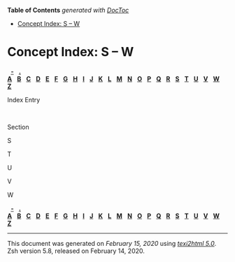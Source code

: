 <!-- START doctoc generated TOC please keep comment here to allow auto update -->
<!-- DON'T EDIT THIS SECTION, INSTEAD RE-RUN doctoc TO UPDATE -->
**Table of Contents**  *generated with [DocToc](https://github.com/thlorenz/doctoc)*

- [Concept Index: S – W](#concept-index-s--w)

<!-- END doctoc generated TOC please keep comment here to allow auto update -->

<span id="index_split-3"></span>

# Concept Index: S – W

  [**-**](Concept-Index.html#Concept-Index-1_cp_symbol-2)  
[**.**](Concept-Index.html#Concept-Index-1_cp_symbol-3)    
[**A**](Concept-Index.html#Concept-Index-1_cp_letter-A)  
[**B**](Concept-Index.html#Concept-Index-1_cp_letter-B)  
[**C**](Concept-Index.html#Concept-Index-1_cp_letter-C)  
[**D**](zsh_1.html#index_split-0_cp_letter-D)  
[**E**](zsh_1.html#index_split-0_cp_letter-E)  
[**F**](zsh_1.html#index_split-0_cp_letter-F)  
[**G**](zsh_2.html#index_split-1_cp_letter-G)  
[**H**](zsh_2.html#index_split-1_cp_letter-H)  
[**I**](zsh_2.html#index_split-1_cp_letter-I)  
[**J**](zsh_2.html#index_split-1_cp_letter-J)  
[**K**](zsh_2.html#index_split-1_cp_letter-K)  
[**L**](zsh_2.html#index_split-1_cp_letter-L)  
[**M**](zsh_3.html#index_split-2_cp_letter-M)  
[**N**](zsh_3.html#index_split-2_cp_letter-N)  
[**O**](zsh_3.html#index_split-2_cp_letter-O)  
[**P**](zsh_3.html#index_split-2_cp_letter-P)  
[**Q**](zsh_3.html#index_split-2_cp_letter-Q)  
[**R**](zsh_3.html#index_split-2_cp_letter-R)  
[**S**](#index_split-3_cp_letter-S)  
[**T**](#index_split-3_cp_letter-T)  
[**U**](#index_split-3_cp_letter-U)  
[**V**](#index_split-3_cp_letter-V)  
[**W**](#index_split-3_cp_letter-W)  
[**Z**](zsh_5.html#index_split-4_cp_letter-Z)  

Index Entry

 

Section

<span id="index_split-3_cp_letter-S">S</span>

<span id="index_split-3_cp_letter-T">T</span>

<span id="index_split-3_cp_letter-U">U</span>

<span id="index_split-3_cp_letter-V">V</span>

<span id="index_split-3_cp_letter-W">W</span>

  [**-**](Concept-Index.html#Concept-Index-1_cp_symbol-2)  
[**.**](Concept-Index.html#Concept-Index-1_cp_symbol-3)    
[**A**](Concept-Index.html#Concept-Index-1_cp_letter-A)  
[**B**](Concept-Index.html#Concept-Index-1_cp_letter-B)  
[**C**](Concept-Index.html#Concept-Index-1_cp_letter-C)  
[**D**](zsh_1.html#index_split-0_cp_letter-D)  
[**E**](zsh_1.html#index_split-0_cp_letter-E)  
[**F**](zsh_1.html#index_split-0_cp_letter-F)  
[**G**](zsh_2.html#index_split-1_cp_letter-G)  
[**H**](zsh_2.html#index_split-1_cp_letter-H)  
[**I**](zsh_2.html#index_split-1_cp_letter-I)  
[**J**](zsh_2.html#index_split-1_cp_letter-J)  
[**K**](zsh_2.html#index_split-1_cp_letter-K)  
[**L**](zsh_2.html#index_split-1_cp_letter-L)  
[**M**](zsh_3.html#index_split-2_cp_letter-M)  
[**N**](zsh_3.html#index_split-2_cp_letter-N)  
[**O**](zsh_3.html#index_split-2_cp_letter-O)  
[**P**](zsh_3.html#index_split-2_cp_letter-P)  
[**Q**](zsh_3.html#index_split-2_cp_letter-Q)  
[**R**](zsh_3.html#index_split-2_cp_letter-R)  
[**S**](#index_split-3_cp_letter-S)  
[**T**](#index_split-3_cp_letter-T)  
[**U**](#index_split-3_cp_letter-U)  
[**V**](#index_split-3_cp_letter-V)  
[**W**](#index_split-3_cp_letter-W)  
[**Z**](zsh_5.html#index_split-4_cp_letter-Z)  

-----

This document was generated on *February 15, 2020* using
[*texi2html 5.0*](http://www.nongnu.org/texi2html/).  
Zsh version 5.8, released on February 14, 2020.
